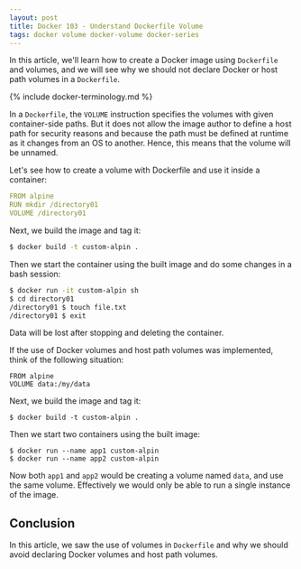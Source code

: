 ```yaml
---
layout: post
title: Docker 103 - Understand Dockerfile Volume
tags: docker volume docker-volume docker-series 
---
```


In this article, we'll learn how to create a Docker image using `Dockerfile` and volumes, and we will see why we should not declare Docker or host path volumes in a `Dockerfile`.

{% include docker-terminology.md %}

In a `Dockerfile`, the `VOLUME` instruction specifies the volumes with given container-side paths. But it does not allow the image author to define a host path for security reasons and because the path must be defined at runtime as it changes from an OS to another. Hence, this means that the volume will be unnamed.

Let's see how to create a volume with Dockerfile and use it inside a container:

```yaml
FROM alpine
RUN mkdir /directory01
VOLUME /directory01
```

Next, we build the image and tag it:

```bash
$ docker build -t custom-alpin .
```

Then we start the container using the built image and do some changes in a bash session:

```bash
$ docker run -it custom-alpin sh
$ cd directory01
/directory01 $ touch file.txt
/directory01 $ exit
```

Data will be lost after stopping and deleting the container.

If the use of Docker volumes and host path volumes was implemented, think of the following situation:

```
FROM alpine
VOLUME data:/my/data
```

Next, we build the image and tag it:

```
$ docker build -t custom-alpin .
```

Then we start two containers using the built image:

```
$ docker run --name app1 custom-alpin
$ docker run --name app2 custom-alpin
```

Now both `app1` and `app2` would be creating a volume named `data`, and use the same volume. Effectively we would only be able to run a single instance of the image.

## Conclusion

In this article, we saw the use of volumes in `Dockerfile` and why we should avoid declaring Docker volumes and host path volumes. 